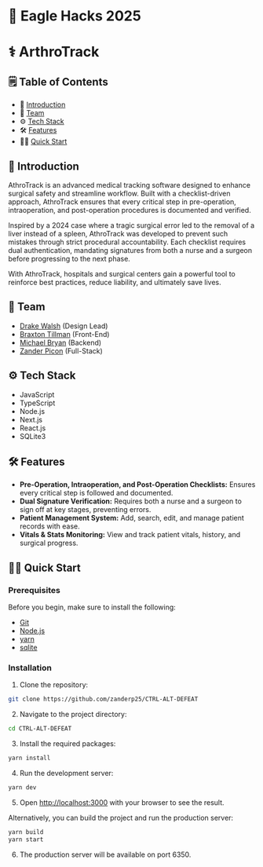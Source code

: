 
# 🦅 Eagle Hacks 2025
# ⚕️ ArthroTrack
<!--
 ▄▄▄       ██▀███  ▄▄▄█████▓ ██░ ██  ██▀███   ▒█████  ▄▄▄█████▓ ██▀███   ▄▄▄       ▄████▄   ██ ▄█▀
▒████▄    ▓██ ▒ ██▒▓  ██▒ ▓▒▓██░ ██▒▓██ ▒ ██▒▒██▒  ██▒▓  ██▒ ▓▒▓██ ▒ ██▒▒████▄    ▒██▀ ▀█   ██▄█▒ 
▒██  ▀█▄  ▓██ ░▄█ ▒▒ ▓██░ ▒░▒██▀▀██░▓██ ░▄█ ▒▒██░  ██▒▒ ▓██░ ▒░▓██ ░▄█ ▒▒██  ▀█▄  ▒▓█    ▄ ▓███▄░ 
░██▄▄▄▄██ ▒██▀▀█▄  ░ ▓██▓ ░ ░▓█ ░██ ▒██▀▀█▄  ▒██   ██░░ ▓██▓ ░ ▒██▀▀█▄  ░██▄▄▄▄██ ▒▓▓▄ ▄██▒▓██ █▄ 
 ▓█   ▓██▒░██▓ ▒██▒  ▒██▒ ░ ░▓█▒░██▓░██▓ ▒██▒░ ████▓▒░  ▒██▒ ░ ░██▓ ▒██▒ ▓█   ▓██▒▒ ▓███▀ ░▒██▒ █▄
 ▒▒   ▓▒█░░ ▒▓ ░▒▓░  ▒ ░░    ▒ ░░▒░▒░ ▒▓ ░▒▓░░ ▒░▒░▒░   ▒ ░░   ░ ▒▓ ░▒▓░ ▒▒   ▓▒█░░ ░▒ ▒  ░▒ ▒▒ ▓▒
  ▒   ▒▒ ░  ░▒ ░ ▒░    ░     ▒ ░▒░ ░  ░▒ ░ ▒░  ░ ▒ ▒░     ░      ░▒ ░ ▒░  ▒   ▒▒ ░  ░  ▒   ░ ░▒ ▒░
  ░   ▒     ░░   ░   ░       ░  ░░ ░  ░░   ░ ░ ░ ░ ▒    ░        ░░   ░   ░   ▒   ░        ░ ░░ ░ 
      ░  ░   ░               ░  ░  ░   ░         ░ ░              ░           ░  ░░ ░      ░  ░   
                                                                                  ░               
-->

## 🗒️ Table of Contents

- 🤖 [Introduction](#introduction)
- 🤝 [Team](#team)
- ⚙️ [Tech Stack](#tech-stack)
- 🛠️ [Features](#features)
- 🏃‍♂️ [Quick Start](#quick-start)


## 🤖 Introduction <a name="introduction"></a>
AthroTrack is an advanced medical tracking software designed to enhance surgical safety and streamline workflow. Built with a checklist-driven approach, AthroTrack ensures that every critical step in pre-operation, intraoperation, and post-operation procedures is documented and verified.

Inspired by a 2024 case where a tragic surgical error led to the removal of a liver instead of a spleen, AthroTrack was developed to prevent such mistakes through strict procedural accountability. Each checklist requires dual authentication, mandating signatures from both a nurse and a surgeon before progressing to the next phase.

With AthroTrack, hospitals and surgical centers gain a powerful tool to reinforce best practices, reduce liability, and ultimately save lives.

## 🤝 Team <a name="team"></a>
- [Drake Walsh](https://www.linkedin.com/in/drakewalsh/) (Design Lead)
- [Braxton Tillman](https://www.linkedin.com/in/braxtontillman/) (Front-End)
- [Michael Bryan](https://www.linkedin.com/in/mab5) (Backend)
- [Zander Picon](https://www.linkedin.com/in/zanderpicon/) (Full-Stack)

## ⚙️ Tech Stack <a name="tech-stack"></a>

- JavaScript
- TypeScript
- Node.js
- Next.js
- React.js
- SQLite3
  
## 🛠️ Features <a name="features"></a>

- **Pre-Operation, Intraoperation, and Post-Operation Checklists:** Ensures every critical step is followed and documented.
- **Dual Signature Verification:**  Requires both a nurse and a surgeon to sign off at key stages, preventing errors.
- **Patient Management System:** Add, search, edit, and manage patient records with ease.
- **Vitals & Stats Monitoring:**  View and track patient vitals, history, and surgical progress.

## 🏃‍♂️ Quick Start <a name="quick-start"></a>

### Prerequisites <a name="prerequisites"></a>

Before you begin, make sure to install the following:

- [Git](https://git-scm.com/)
- [Node.js](https://nodejs.org/en)
- [yarn](https://yarnpkg.com/)
- [sqlite](https://www.sqlite.org/download.html)

### Installation <a name="installation"></a>

1. Clone the repository:

```bash
git clone https://github.com/zanderp25/CTRL-ALT-DEFEAT
```

2. Navigate to the project directory:

```bash
cd CTRL-ALT-DEFEAT
```

3. Install the required packages:

```bash
yarn install
```

4. Run the development server:

```bash
yarn dev
```

5. Open [http://localhost:3000](http://localhost:3000) with your browser to see the result.

Alternatively, you can build the project and run the production server:

```bash
yarn build
yarn start
```

6. The production server will be available on port 6350.
